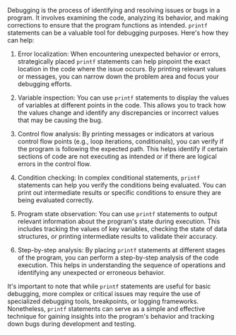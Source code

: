 Debugging is the process of identifying and resolving issues or bugs in a program. It involves examining the code, analyzing its behavior, and making corrections to ensure that the program functions as intended. `printf` statements can be a valuable tool for debugging purposes. Here's how they can help:

1. Error localization: When encountering unexpected behavior or errors, strategically placed `printf` statements can help pinpoint the exact location in the code where the issue occurs. By printing relevant values or messages, you can narrow down the problem area and focus your debugging efforts.

2. Variable inspection: You can use `printf` statements to display the values of variables at different points in the code. This allows you to track how the values change and identify any discrepancies or incorrect values that may be causing the bug.

3. Control flow analysis: By printing messages or indicators at various control flow points (e.g., loop iterations, conditionals), you can verify if the program is following the expected path. This helps identify if certain sections of code are not executing as intended or if there are logical errors in the control flow.

4. Condition checking: In complex conditional statements, `printf` statements can help you verify the conditions being evaluated. You can print out intermediate results or specific conditions to ensure they are being evaluated correctly.

5. Program state observation: You can use `printf` statements to output relevant information about the program's state during execution. This includes tracking the values of key variables, checking the state of data structures, or printing intermediate results to validate their accuracy.

6. Step-by-step analysis: By placing `printf` statements at different stages of the program, you can perform a step-by-step analysis of the code execution. This helps in understanding the sequence of operations and identifying any unexpected or erroneous behavior.

It's important to note that while `printf` statements are useful for basic debugging, more complex or critical issues may require the use of specialized debugging tools, breakpoints, or logging frameworks. Nonetheless, `printf` statements can serve as a simple and effective technique for gaining insights into the program's behavior and tracking down bugs during development and testing.
